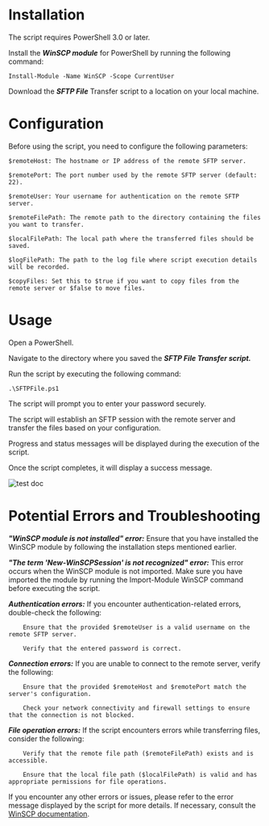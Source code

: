 # Installation

The script requires PowerShell 3.0 or later.


Install the ***WinSCP module*** for PowerShell by running the following command:


`Install-Module -Name WinSCP -Scope CurrentUser`


Download the ***SFTP File*** Transfer script to a location on your local machine.


# Configuration

Before using the script, you need to configure the following parameters:


    $remoteHost: The hostname or IP address of the remote SFTP server.

    $remotePort: The port number used by the remote SFTP server (default: 22).

    $remoteUser: Your username for authentication on the remote SFTP server.

    $remoteFilePath: The remote path to the directory containing the files you want to transfer.

    $localFilePath: The local path where the transferred files should be saved.

    $logFilePath: The path to the log file where script execution details will be recorded.

    $copyFiles: Set this to $true if you want to copy files from the remote server or $false to move files.
    

# Usage


Open a PowerShell.


Navigate to the directory where you saved the ***SFTP File Transfer script.***


Run the script by executing the following command:

`.\SFTPFile.ps1`


The script will prompt you to enter your password securely.


The script will establish an SFTP session with the remote server and transfer the files based on your configuration.


Progress and status messages will be displayed during the execution of the script.


Once the script completes, it will display a success message.

![test doc](https://github.com/0x5FE/SFTP_File_Transfer/assets/65371336/6efccb46-3761-484b-8f4a-cda45684c69e)


# Potential Errors and Troubleshooting


***"WinSCP module is not installed" error:*** Ensure that you have installed the WinSCP module by following the installation steps mentioned earlier.


***"The term 'New-WinSCPSession' is not recognized" error:*** This error occurs when the WinSCP module is not imported. Make sure you have imported the module by running the Import-Module WinSCP command before executing the script.


***Authentication errors:*** If you encounter authentication-related errors, double-check the following:


        Ensure that the provided $remoteUser is a valid username on the remote SFTP server.

        Verify that the entered password is correct.




  ***Connection errors:*** If you are unable to connect to the remote server, verify the following:


        Ensure that the provided $remoteHost and $remotePort match the server's configuration.

        Check your network connectivity and firewall settings to ensure that the connection is not blocked.




  ***File operation errors:*** If the script encounters errors while transferring files, consider the following:


        Verify that the remote file path ($remoteFilePath) exists and is accessible.

        Ensure that the local file path ($localFilePath) is valid and has appropriate permissions for file operations.


If you encounter any other errors or issues, please refer to the error message displayed by the script for more details. If necessary, consult the [WinSCP documentation](https://winscp.net/eng/docs/start).
